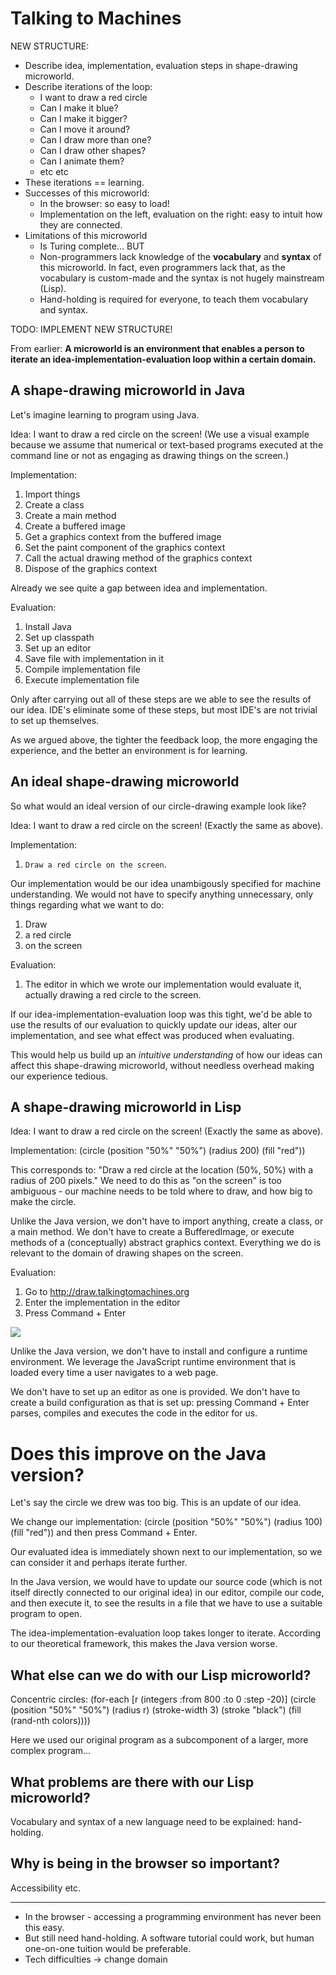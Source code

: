 # Talking to Machines

NEW STRUCTURE:
* Describe idea, implementation, evaluation steps in shape-drawing microworld.
* Describe iterations of the loop:
	* I want to draw a red circle
	* Can I make it blue?
	* Can I make it bigger?
	* Can I move it around?
	* Can I draw more than one?
	* Can I draw other shapes?
	* Can I animate them?
	* etc etc
* These iterations == learning.
* Successes of this microworld:
	* In the browser: so easy to load!
	* Implementation on the left, evaluation on the right: easy to intuit how they are connected.
* Limitations of this microworld
	* Is Turing complete... BUT
	* Non-programmers lack knowledge of the **vocabulary** and **syntax** of this microworld. In fact, even programmers lack that, as the vocabulary is custom-made and the syntax is not hugely mainstream (Lisp).
	* Hand-holding is required for everyone, to teach them vocabulary and syntax.

TODO: IMPLEMENT NEW STRUCTURE!

From earlier:
**A microworld is an environment that enables a person to iterate an idea-implementation-evaluation loop within a certain domain.**

## A shape-drawing microworld in Java

Let's imagine learning to program using Java.

Idea: I want to draw a red circle on the screen! (We use a visual example because we assume that numerical or text-based programs executed at the command line or not as engaging as drawing things on the screen.)

Implementation:
1. Import things
2. Create a class
3. Create a main method
4. Create a buffered image
5. Get a graphics context from the buffered image
6. Set the paint component of the graphics context
7. Call the actual drawing method of the graphics context
8. Dispose of the graphics context

Already we see quite a gap between idea and implementation.

Evaluation:
1. Install Java
2. Set up classpath
3. Set up an editor
4. Save file with implementation in it
5. Compile implementation file
6. Execute implementation file

Only after carrying out all of these steps are we able to see the results of our idea. IDE's eliminate some of these steps, but most IDE's are not trivial to set up themselves. 

As we argued above, the tighter the feedback loop, the more engaging the experience, and the better an environment is for learning.

## An ideal shape-drawing microworld

So what would an ideal version of our circle-drawing example look like?

Idea: I want to draw a red circle on the screen! (Exactly the same as above).

Implementation: 
1. `Draw a red circle on the screen`.

Our implementation would be our idea unambigously specified for machine understanding. We would not have to specify anything unnecessary, only things regarding what we want to do:
1. Draw
2. a red circle
3. on the screen

Evaluation:
1. The editor in which we wrote our implementation would evaluate it, actually drawing a red circle to the screen.

If our idea-implementation-evaluation loop was this tight, we'd be able to use the results of our evaluation to quickly update our ideas, alter our implementation, and see what effect was produced when evaluating.

This would help us build up an *intuitive understanding* of how our ideas can affect this shape-drawing microworld, without needless overhead making our experience tedious.

## A shape-drawing microworld in Lisp

Idea: I want to draw a red circle on the screen! (Exactly the same as above).

Implementation:
(circle
  (position "50%" "50%")
  (radius 200)
  (fill "red"))

This corresponds to: "Draw a red circle at the location (50%, 50%) with a radius of 200 pixels." We need to do this as "on the screen" is too ambiguous - our machine needs to be told where to draw, and how big to make the circle.

Unlike the Java version, we don't have to import anything, create a class, or a main method. We don't have to create a BufferedImage, or execute methods of a (conceptually) abstract graphics context. Everything we do is relevant to the domain of drawing shapes on the screen.

Evaluation:
1. Go to http://draw.talkingtomachines.org
2. Enter the implementation in the editor
3. Press Command + Enter

![][image-1]

Unlike the Java version, we don't have to install and configure a runtime environment. We leverage the JavaScript runtime environment that is loaded every time a user navigates to a web page.

We don't have to set up an editor as one is provided. We don't have to create a build configuration as that is set up: pressing Command + Enter parses, compiles and executes the code in the editor for us.

# Does this improve on the Java version?

Let's say the circle we drew was too big. This is an update of our idea.

We change our implementation: 
(circle
  (position "50%" "50%")
  (radius 100)
  (fill "red"))
and then press Command + Enter. 

Our evaluated idea is immediately shown next to our implementation, so we can consider it and perhaps iterate further.

In the Java version, we would have to update our source code (which is not itself directly connected to our original idea) in our editor, compile our code, and then execute it, to see the results in a file that we have to use a suitable program to open.

The idea-implementation-evaluation loop takes longer to iterate. According to our theoretical framework, this makes the Java version worse.

## What else can we do with our Lisp microworld?

Concentric circles:
(for-each \[r (integers :from 800 :to 0 :step -20)\]
  (circle
(position "50%" "50%")
(radius r)
(stroke-width 3)
(stroke "black")
(fill (rand-nth colors))))

Here we used our original program as a subcomponent of a larger, more complex program...

## What problems are there with our Lisp microworld?

Vocabulary and syntax of a new language need to be explained: hand-holding.

## Why is being in the browser so important?

Accessibility etc.

---- -------------
* In the browser - accessing a programming environment has never been this easy.
* But still need hand-holding. A software tutorial could work, but human one-on-one tuition would be preferable.
* Tech difficulties -\> change domain

[image-1]:	/img/ttmachines.png